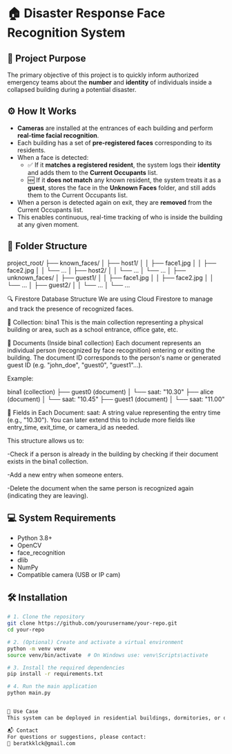 # 🏠 Disaster Response Face Recognition System

## 📌 Project Purpose

The primary objective of this project is to quickly inform authorized emergency teams about the **number** and **identity** of individuals inside a collapsed building during a potential disaster.

## ⚙️ How It Works

- **Cameras** are installed at the entrances of each building and perform **real-time facial recognition**.
- Each building has a set of **pre-registered faces** corresponding to its residents.
- When a face is detected:
  - ✅ If it **matches a registered resident**, the system logs their **identity** and adds them to the **Current Occupants** list.
  - 🆕 If it **does not match** any known resident, the system treats it as a **guest**, stores the face in the **Unknown Faces** folder, and still adds them to the Current Occupants list.
- When a person is detected again on exit, they are **removed** from the Current Occupants list.
- This enables continuous, real-time tracking of who is inside the building at any given moment.

## 📁 Folder Structure

project_root/
├── known_faces/
│ ├── host1/
│ │ ├── face1.jpg
│ │ ├── face2.jpg
│ │ └── ...
│ ├── host2/
│ │ └── ...
│ └── ...
│
├── unknown_faces/
│ ├── guest1/
│ │ ├── face1.jpg
│ │ ├── face2.jpg
│ │ └── ...
│ ├── guest2/
│ │ └── ...
│ └── ...


🔍 Firestore Database Structure
We are using Cloud Firestore to manage and track the presence of recognized faces.

📁 Collection: bina1
This is the main collection representing a physical building or area, such as a school entrance, office gate, etc.

📄 Documents (Inside bina1 collection)
Each document represents an individual person (recognized by face recognition) entering or exiting the building. The document ID corresponds to the person's name or generated guest ID (e.g. "john_doe", "guest0", "guest1"...).

Example:

bina1 (collection)
├── guest0 (document)
│   └── saat: "10.30"
├── alice (document)
│   └── saat: "10.45"
├── guest1 (document)
│   └── saat: "11.00"


📌 Fields in Each Document:
saat: A string value representing the entry time (e.g., "10.30"). You can later extend this to include more fields like entry_time, exit_time, or camera_id as needed.

This structure allows us to:

-Check if a person is already in the building by checking if their document exists in the bina1 collection.

-Add a new entry when someone enters.

-Delete the document when the same person is recognized again (indicating they are leaving).

## 💻 System Requirements

- Python 3.8+
- OpenCV
- face_recognition
- dlib
- NumPy
- Compatible camera (USB or IP cam)

## 🛠️ Installation

```bash
# 1. Clone the repository
git clone https://github.com/yourusername/your-repo.git
cd your-repo

# 2. (Optional) Create and activate a virtual environment
python -m venv venv
source venv/bin/activate  # On Windows use: venv\Scripts\activate

# 3. Install the required dependencies
pip install -r requirements.txt

# 4. Run the main application
python main.py


🚨 Use Case
This system can be deployed in residential buildings, dormitories, or other public housing facilities to support emergency response units during natural disasters such as earthquakes.

📬 Contact
For questions or suggestions, please contact:
📧 beratkklck@gmail.com
